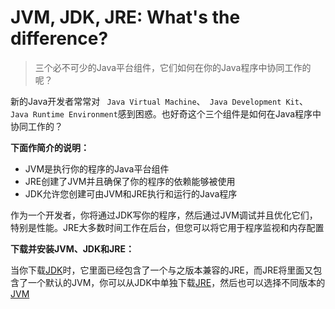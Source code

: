 # JVM, JDK, JRE: What's the difference?

> 三个必不可少的Java平台组件，它们如何在你的Java程序中协同工作的呢？

新的Java开发者常常对 ` Java Virtual Machine`、` Java Development Kit`、` Java Runtime Environment`感到困惑。也好奇这个三个组件是如何在Java程序中协同工作的？

**下面作简介的说明：**

* JVM是执行你的程序的Java平台组件
* JRE创建了JVM并且确保了你的程序的依赖能够被使用
* JDK允许您创建可由JVM和JRE执行和运行的Java程序

作为一个开发者，你将通过JDK写你的程序，然后通过JVM调试并且优化它们，特别是性能。JRE大多数时间工作在后台，但您可以将它用于程序监视和内存配置

**下载并安装JVM、JDK和JRE：**

当你下载[JDK](https://www.oracle.com/technetwork/java/javase/downloads/index.html)时，它里面已经包含了一个与之版本兼容的JRE，而JRE将里面又包含了一个默认的JVM，你可以从JDK中单独下载[JRE](https://www.oracle.com/technetwork/java/javase/downloads/jre8-downloads-2133155.html)，然后也可以选择不同版本的[JVM](https://en.wikipedia.org/wiki/List_of_Java_virtual_machines)
